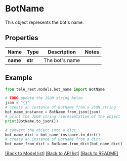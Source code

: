 # BotName

This object represents the bot's name.

## Properties

Name | Type | Description | Notes
------------ | ------------- | ------------- | -------------
**name** | **str** | The bot&#39;s name | 

## Example

```python
from tele_rest.models.bot_name import BotName

# TODO update the JSON string below
json = "{}"
# create an instance of BotName from a JSON string
bot_name_instance = BotName.from_json(json)
# print the JSON string representation of the object
print(BotName.to_json())

# convert the object into a dict
bot_name_dict = bot_name_instance.to_dict()
# create an instance of BotName from a dict
bot_name_from_dict = BotName.from_dict(bot_name_dict)
```
[[Back to Model list]](../README.md#documentation-for-models) [[Back to API list]](../README.md#documentation-for-api-endpoints) [[Back to README]](../README.md)


